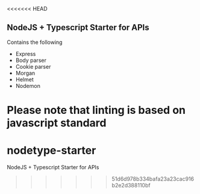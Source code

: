 <<<<<<< HEAD
## NodeJS + Typescript Starter for APIs

Contains the following

* Express
* Body parser
* Cookie parser
* Morgan
* Helmet
* Nodemon

Please note that linting is based on **javascript standard**
=======
# nodetype-starter
NodeJS + Typescript Starter for APIs
>>>>>>> 51d6d978b334bafa23a23cac916b2e2d388110bf
